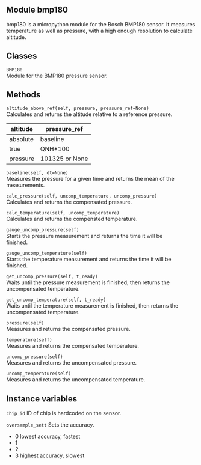 Module bmp180
-----------------
bmp180 is a micropython module for the Bosch BMP180 sensor. It measures
temperature as well as pressure, with a high enough resolution to calculate
altitude.

Classes
-------
``BMP180``  
Module for the BMP180 pressure sensor.


Methods
--------------


``altitude_above_ref(self, pressure, pressure_ref=None)``  
Calculates and returns the altitude relative to a reference pressure.  

|altitude|pressure_ref|  
|---|---|  
|absolute|baseline|  
|true|QNH*100|  
|pressure|101325 or None|  

``baseline(self, dt=None)``  
Measures the pressure for a given time and returns the mean of the  
measurements.

``calc_pressure(self, uncomp_temperature, uncomp_pressure)``  
Calculates and returns the compensated pressure.

``calc_temperature(self, uncomp_temperature)``  
Calculates and returns the compensted temperature.  

``gauge_uncomp_pressure(self)``  
Starts the pressure measurement and returns the time it will be  
finished.

``gauge_uncomp_temperature(self)``  
Starts the temperature measurement and returns the time it will be  
finished.

``get_uncomp_pressure(self, t_ready)``  
Waits until the pressure measurement is finished, then returns the  
uncompensated temperature.

``get_uncomp_temperature(self, t_ready)``  
Waits until the temperature measurement is finished, then returns the  
uncompensated temperature.

``pressure(self)``  
Measures and returns the compensated pressure.

``temperature(self)``  
Measures and returns the compensated temperature.

``uncomp_pressure(self)``  
Measures and returns the uncompensated pressure.

``uncomp_temperature(self)``  
Measures and returns the uncompensated temperature.

Instance variables
------------------
``chip_id``
ID of chip is hardcoded on the sensor.

``oversample_sett``
Sets the accuracy.
* 0 lowest accuracy, fastest
* 1
* 2
* 3 highest accuracy, slowest

